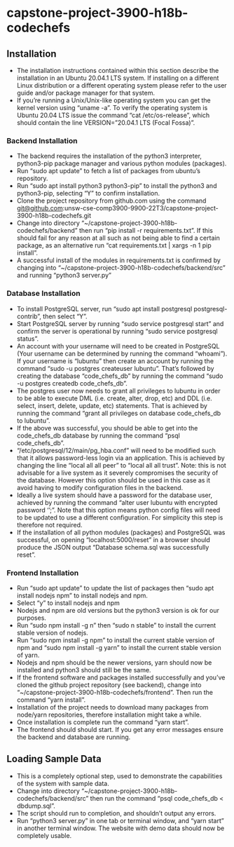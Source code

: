 # capstone-project-3900-h18b-codechefs

## Installation
* The installation instructions contained within this section describe the installation in an Ubuntu 20.04.1 LTS system. If installing on a different Linux distribution or a different operating system please refer to the user guide and/or package manager for that system.
* If you’re running a Unix/Unix-like operating system you can get the kernel version using “uname -a”. To verify the operating system is Ubuntu 20.04 LTS issue the command “cat /etc/os-release”, which should contain the line VERSION=”20.04.1 LTS (Focal Fossa)”.

### Backend Installation
* The backend requires the installation of the python3 interpreter, python3-pip package manager and various python modules (packages).
* Run “sudo apt update” to fetch a list of packages from ubuntu’s repository.
* Run “sudo apt install python3 python3-pip” to install the python3 and python3-pip, selecting “Y” to confirm installation.
* Clone the project repository from github.com using the command git@github.com:unsw-cse-comp3900-9900-22T3/capstone-project-3900-h18b-codechefs.git
* Change into directory “~/capstone-project-3900-h18b-codechefs/backend” then run “pip install -r requirements.txt”. If this should fail for any reason at all such as not being able to find a certain package, as an alternative run “cat requirements.txt | xargs -n 1 pip install”.
* A successful install of the modules in requirements.txt is confirmed by changing into  “~/capstone-project-3900-h18b-codechefs/backend/src” and running “python3 server.py”


### Database Installation
* To install PostgreSQL server, run “sudo apt install postgresql postgresql-contrib”, then select “Y”.
* Start PostgreSQL server by running “sudo service postgresql start” and confirm the server is operational by running “sudo service postgresql status”.
* An account with your username will need to be created in PostgreSQL (Your username can be determined by running the command “whoami”). If your username is “lubuntu” then create an account by running the command “sudo -u postgres createuser lubuntu”. That’s followed by creating the database “code_chefs_db” by running the command “sudo -u postgres createdb code_chefs_db”.
* The postgres user now needs to grant all privileges to lubuntu in order to be able to execute DML (i.e. create, alter, drop, etc) and DDL (i.e. select, insert, delete, update, etc) statements. That is achieved by running the command “grant all privileges on database code_chefs_db to lubuntu”.
* If the above was successful, you should be able to get into the code_chefs_db database by running the command “psql code_chefs_db”.
* “/etc/postgresql/12/main/pg_hba.conf” will need to be modified such that it allows password-less login via an application. This is achieved by changing the line “local  all  all peer” to “local  all all trust”. Note: this is not advisable for a live system as it severely compromises the security of the database. However this option should be used in this case as it avoid having to modify configuration files in the backend.
* Ideally a live system should have a password for the database user, achieved by running the command “alter user lubuntu with encrypted password ‘<your-chosen-password>’;”. Note that this option means python config files will need to be updated to use a different configuration. For simplicity this step is therefore not required.
* If the installation of all python modules (packages) and PostgreSQL was successful, on opening “localhost:5000/reset” in a browser should produce the JSON output “Database schema.sql was successfully reset”.


### Frontend Installation
* Run “sudo apt update” to update the list of packages then “sudo apt install nodejs npm” to install nodejs and npm.
* Select “y” to install nodejs and npm
* Nodejs and npm are old versions but the python3 version is ok for our purposes.
* Run “sudo npm install -g n” then “sudo n stable” to install the current stable version of nodejs.
* Run “sudo npm install -g npm” to install the current stable version of npm and “sudo npm install -g yarn” to install the current stable version of yarn.
* Nodejs and npm should be the newer versions, yarn should now be installed and python3 should still be the same.
* If the frontend software and packages installed successfully and you’ve cloned the github project repository (see backend), change into “~/capstone-project-3900-h18b-codechefs/frontend”. Then run the command “yarn install”.
* Installation of the project needs to download many packages from node/yarn repositories, therefore installation might take a while.
* Once installation is complete run the command “yarn start”.
* The frontend should should start. If you get any error messages ensure the backend and database are running.

## Loading Sample Data
* This is a completely optional step, used to demonstrate the capabilities of the system with sample data.
* Change into directory “~/capstone-project-3900-h18b-codechefs/backend/src” then run the command “psql code_chefs_db < dbdump.sql”.
* The script should run to completion, and shouldn’t output any errors.
* Run “python3 server.py” in one tab or terminal window, and “yarn start” in another terminal window. The website with demo data should now be completely usable.
